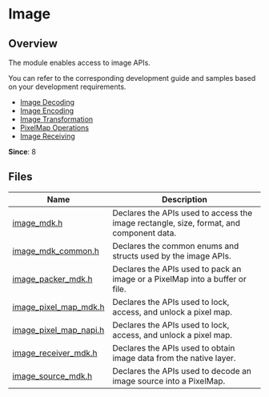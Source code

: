 # Image
<!--Kit: Image Kit-->
<!--Subsystem: Multimedia-->
<!--Owner: @aulight02-->
<!--Designer: @liyang_bryan-->
<!--Tester: @xchaosioda-->
<!--Adviser: @w_Machine_cc-->

## Overview

The module enables access to image APIs.

You can refer to the corresponding development guide and samples based on your development requirements.

- [Image Decoding](../../media/image/image-decoding-native.md)
- [Image Encoding](../../media/image/image-encoding-native.md)
- [Image Transformation](../../media/image/image-transformation-native.md)
- [PixelMap Operations](../../media/image/image-pixelmap-operation-native.md)
- [Image Receiving](../../media/image/image-receiver-native.md)

**Since**: 8

## Files

| Name| Description|
| -- | -- |
| [image_mdk.h](capi-image-mdk-h.md) | Declares the APIs used to access the image rectangle, size, format, and component data.|
| [image_mdk_common.h](capi-image-mdk-common-h.md) | Declares the common enums and structs used by the image APIs.|
| [image_packer_mdk.h](capi-image-packer-mdk-h.md) | Declares the APIs used to pack an image or a PixelMap into a buffer or file.|
| [image_pixel_map_mdk.h](capi-image-pixel-map-mdk-h.md) | Declares the APIs used to lock, access, and unlock a pixel map.|
| [image_pixel_map_napi.h](capi-image-pixel-map-napi-h.md) | Declares the APIs used to lock, access, and unlock a pixel map.|
| [image_receiver_mdk.h](capi-image-receiver-mdk-h.md) | Declares the APIs used to obtain image data from the native layer.|
| [image_source_mdk.h](capi-image-source-mdk-h.md) | Declares the APIs used to decode an image source into a PixelMap.|
